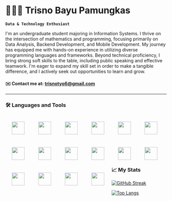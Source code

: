 # 🧑🏻‍💻 Trisno Bayu Pamungkas

**`Data & Technology Enthusiast`**

I'm an undergraduate student majoring in Information Systems. I thrive on the intersection of mathematics and programming, focusing primarily on Data Analysis, Backend Development, and Mobile Development. My journey has equipped me with hands-on experience in utilizing diverse programming languages and frameworks. Beyond technical proficiency, I bring strong soft skills to the table, including public speaking and effective teamwork. I'm eager to expand my skill set in order to make a tangible difference, and I actively seek out opportunities to learn and grow.

#### ✉️ Contact me at: <a href="mailto:trisnotyo6@gmail.com">trisnotyo6@gmail.com</a>

---
### 🛠️ Languages and Tools
<img align="left" width="40px" style="padding:20px;" src="https://cdn.jsdelivr.net/gh/devicons/devicon@latest/icons/java/java-original.svg" />
<img align="left" width="40px" style="padding:20px;" src="https://cdn.jsdelivr.net/gh/devicons/devicon@latest/icons/spring/spring-original.svg" />
<img align="left" width="40px" style="padding:20px;" src="https://cdn.jsdelivr.net/gh/devicons/devicon@latest/icons/python/python-original.svg" />
<img align="left" width="40px" style="padding:20px;" src="https://cdn.jsdelivr.net/gh/devicons/devicon@latest/icons/django/django-plain-wordmark.svg" />
<img align="left" width="40px" style="padding:20px;" src="https://cdn.jsdelivr.net/gh/devicons/devicon@latest/icons/kotlin/kotlin-original.svg" />
<img align="left" width="40px" style="padding:20px;" src="https://cdn.jsdelivr.net/gh/devicons/devicon@latest/icons/androidstudio/androidstudio-original.svg" />
<img align="left" width="40px" style="padding:20px;" src="https://cdn.jsdelivr.net/gh/devicons/devicon@latest/icons/dart/dart-original.svg" />
<img align="left" width="40px" style="padding:20px;" src="https://cdn.jsdelivr.net/gh/devicons/devicon@latest/icons/flutter/flutter-original.svg" />
<img align="left" width="40px" style="padding:20px;" src="https://cdn.jsdelivr.net/gh/devicons/devicon@latest/icons/html5/html5-original.svg" />
<img align="left" width="40px" style="padding:20px;" src="https://cdn.jsdelivr.net/gh/devicons/devicon@latest/icons/css3/css3-original.svg" />
<img align="left" width="40px" style="padding:20px;" src="https://cdn.jsdelivr.net/gh/devicons/devicon@latest/icons/javascript/javascript-original.svg" />
<img align="left" width="40px" style="padding:20px;" src="https://cdn.jsdelivr.net/gh/devicons/devicon@latest/icons/bootstrap/bootstrap-original.svg" />
<img align="left" width="40px" style="padding:20px;" src="https://cdn.jsdelivr.net/gh/devicons/devicon@latest/icons/postgresql/postgresql-original.svg" />
<img align="left" width="40px" style="padding:20px;" src="https://cdn.jsdelivr.net/gh/devicons/devicon@latest/icons/mongodb/mongodb-original.svg" />
<img align="left" width="40px" style="padding:20px;" src="https://cdn.jsdelivr.net/gh/devicons/devicon@latest/icons/docker/docker-original.svg" />
<img align="left" width="40px" style="padding:20px;" src="https://cdn.jsdelivr.net/gh/devicons/devicon@latest/icons/git/git-original.svg" />
          
<br><br><br>

#

### 📈 My Stats
[![GitHub Streak](http://github-readme-streak-stats.herokuapp.com?user=trisnobp&theme=dark&background=000000)](https://git.io/streak-stats)

[![Top Langs](https://github-readme-stats.vercel.app/api/top-langs/?username=trisnobp&layout=compact&theme=vision-friendly-dark)](https://github.com/anuraghazra/github-readme-stats) 
